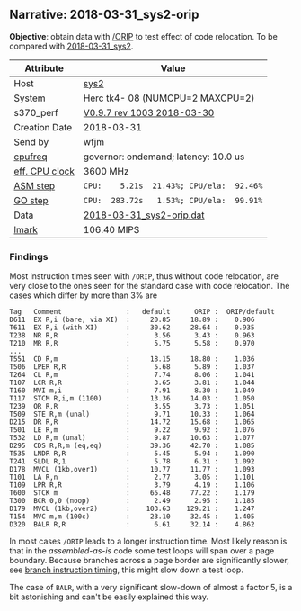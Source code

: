 ## Narrative: 2018-03-31_sys2-orip

**Objective**: obtain data with
[/ORIP](../doc/s370_perf.md#user-content-par-orip) to test effect of
code relocation.
To be compared with [2018-03-31_sys2](2018-03-31_sys2.md).

| Attribute | Value |
| --------- | ----- |
| Host   | [sys2](hostinfo_sys2.md) |
| System | Herc tk4- 08 (NUMCPU=2 MAXCPU=2) |
| s370_perf | [V0.9.7  rev  1003  2018-03-30](https://github.com/wfjm/s370-perf/blob/2685ff0/codes/s370_perf.asm) |
| Creation Date | 2018-03-31 |
| Send by | wfjm |
| [cpufreq](README_narr.md#user-content-cpufreq) | governor: ondemand; latency: 10.0 us |
| [eff. CPU clock](README_narr.md#user-content-effclk) | 3600 MHz |
| [ASM step](README_narr.md#user-content-asm) | `CPU:    5.21s  21.43%; CPU/ela:  92.46%` |
| [GO step](README_narr.md#user-content-go)   | `CPU:  283.72s   1.53%; CPU/ela:  99.91%` |
| Data | [2018-03-31_sys2-orip.dat](../data/2018-03-31_sys2-orip.dat) |
| [lmark](README_narr.md#user-content-lmark) | 106.40 MIPS |

### <a id="find">Findings</a>
Most instruction times seen with `/ORIP`, thus without code relocation, are
very close to the ones seen for the standard case with code relocation.
The cases which differ by more than 3% are
```
Tag   Comment                :   default      ORIP :  ORIP/default
D611  EX R,i (bare, via XI)  :     20.85     18.89 :    0.906
T611  EX R,i (with XI)       :     30.62     28.64 :    0.935
T238  NR R,R                 :      3.56      3.43 :    0.963
T210  MR R,R                 :      5.75      5.58 :    0.970
...
T551  CD R,m                 :     18.15     18.80 :    1.036
T506  LPER R,R               :      5.68      5.89 :    1.037
T264  CL R,m                 :      7.74      8.06 :    1.041
T107  LCR R,R                :      3.65      3.81 :    1.044
T160  MVI m,i                :      7.91      8.30 :    1.049
T117  STCM R,i,m (1100)      :     13.36     14.03 :    1.050
T239  OR R,R                 :      3.55      3.73 :    1.051
T509  STE R,m (unal)         :      9.71     10.33 :    1.064
D215  DR R,R                 :     14.72     15.68 :    1.065
T501  LE R,m                 :      9.22      9.92 :    1.076
T532  LD R,m (unal)          :      9.87     10.63 :    1.077
D295  CDS R,R,m (eq,eq)      :     39.36     42.70 :    1.085
T535  LNDR R,R               :      5.45      5.94 :    1.090
T241  SLDL R,1               :      5.78      6.31 :    1.092
D178  MVCL (1kb,over1)       :     10.77     11.77 :    1.093
T101  LA R,n                 :      2.77      3.05 :    1.101
T109  LPR R,R                :      3.79      4.19 :    1.106
T600  STCK m                 :     65.48     77.22 :    1.179
T300  BCR 0,0 (noop)         :      2.49      2.95 :    1.185
D179  MVCL (1kb,over2)       :    103.63    129.21 :    1.247
T154  MVC m,m (100c)         :     23.10     32.45 :    1.405
D320  BALR R,R               :      6.61     32.14 :    4.862
```

In most cases `/ORIP` leads to a longer instruction time.
Most likely reason is that in the _assembled-as-is_ code some test loops
will span over a page boundary. Because branches across a page border are
significantly slower, see
[branch instruction timing](2018-03-31_sys2.md.html#user-content-find-bfar),
this might slow down a test loop.

The case of `BALR`, with a very significant slow-down of almost a factor 5,
is a bit astonishing and can't be easily explained this way.
